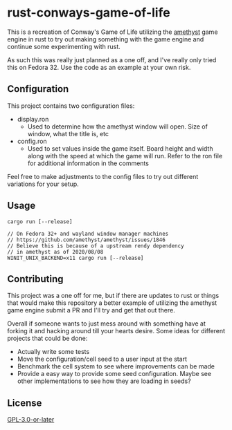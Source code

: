 # rust-conways-game-of-life

This is a recreation of Conway's Game of Life utilizing the [amethyst](https://amethyst.rs/doc) game engine in rust to try out making something with the game engine and continue some experimenting with rust.

As such this was really just planned as a one off, and I've really only tried this on Fedora 32. Use the code as an example at your own risk.

## Configuration

This project contains two configuration files:
* display.ron
  * Used to determine how the amethyst window will open. Size of window, what the title is, etc
* config.ron
  * Used to set values inside the game itself. Board height and width along with the speed at which the game will run. Refer to the ron file for additional information in the comments

Feel free to make adjustments to the config files to try out different variations for your setup.

## Usage

```shell
cargo run [--release]

// On Fedora 32+ and wayland window manager machines
// https://github.com/amethyst/amethyst/issues/1846
// Believe this is because of a upstream rendy dependency
// in amethyst as of 2020/08/08
WINIT_UNIX_BACKEND=x11 cargo run [--release]
```

## Contributing

This project was a one off for me, but if there are updates to rust or things that would make this repository a better example of utilizing the amethyst game engine submit a PR and I'll try and get that out there.

Overall if someone wants to just mess around with something have at forking it and hacking around till your hearts desire. Some ideas for different projects that could be done:
* Actually write some tests
* Move the configuration/cell seed to a user input at the start
* Benchmark the cell system to see where improvements can be made
* Provide a easy way to provide some seed configuration. Maybe see other implementations to see how they are loading in seeds?

## License

[GPL-3.0-or-later](LICENSE.md)
